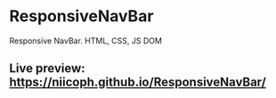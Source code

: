 # ResponsiveNavBar
Responsive NavBar. HTML, CSS, JS DOM

## Live preview: https://niicoph.github.io/ResponsiveNavBar/
